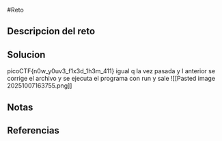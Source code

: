 #Reto 
## Descripcion del reto

## Solucion
picoCTF{n0w_y0uv3_f1x3d_1h3m_411}
igual q la vez pasada y l anterior
se corrige el archivo
y se ejecuta el programa con run y sale
![[Pasted image 20251007163755.png]]
## Notas

## Referencias
